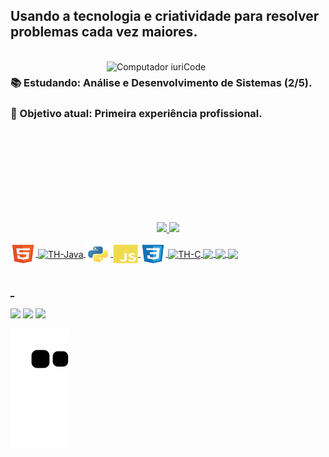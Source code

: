 ## Usando a <strong>tecnologia</strong> e <strong>criatividade</strong> para resolver problemas cada vez maiores.
<br><img src="https://raw.githubusercontent.com/MicaelliMedeiros/micaellimedeiros/master/image/computer-illustration.png" min-width="400px" max-width="350px" width="350px" align="right" alt="Computador iuriCode">

<h3>
  📚 Estudando:<strong> Análise e Desenvolvimento de Sistemas (2/5).</strong>
</h3>


<h3>
  🎯 Objetivo atual: <strong>Primeira experiência profissional.</strong>
</h3><br><br>
<br><br>
<br><br><br>

## 


<div align="center">
  <a href="https://github.com/ThProgrammer">
  <img height="180em" src="https://github-readme-stats.vercel.app/api?username=ThProgrammer&show_icons=true&theme=tokyonight&include_all_commits=true&count_private=true"/>
  <img height="180em" src="https://github-readme-stats.vercel.app/api/top-langs/?username=ThProgrammer&layout=compact&langs_count=7&theme=tokyonight"/>
</div>

<div  style="display: inline_block"><br>
   
    
  <img align="center" alt="Rafa-HTML" height="30" width="40" src="https://raw.githubusercontent.com/devicons/devicon/master/icons/html5/html5-original.svg">
  <img align="center" alt="TH-Java" height="30" width="40" src="https://cdn.jsdelivr.net/gh/devicons/devicon/icons/java/java-original.svg">
  <img align="center" alt="TH-Python" height="30" width="40" src="https://raw.githubusercontent.com/devicons/devicon/master/icons/python/python-original.svg">
 <img align="center" alt="Rafa-Js" height="30" width="40" src="https://raw.githubusercontent.com/devicons/devicon/master/icons/javascript/javascript-plain.svg">
 <img align="center" alt="Rafa-CSS" height="30" width="40" src="https://raw.githubusercontent.com/devicons/devicon/master/icons/css3/css3-original.svg">
 <img align="center" alt="TH-C" height="30" width="40" src="https://cdn.jsdelivr.net/gh/devicons/devicon/icons/c/c-original.svg">
 <img align="center" height="30" width"=40" src="https://cdn.jsdelivr.net/gh/devicons/devicon/icons/vscode/vscode-original.svg" />
 <img align="center" height="30" width"=40" src="https://cdn.jsdelivr.net/gh/devicons/devicon/icons/github/github-original.svg" />
 <img align="center" height="30" width"=40" src="https://cdn.jsdelivr.net/gh/devicons/devicon/icons/git/git-original.svg" />
 
<div/>

##  

<a href="https://instagram.com/th_ferre" target="_blank"><img src="https://img.shields.io/badge/-Instagram-%23E4405F?style=for-the-badge&logo=instagram&logoColor=white" target="_blank"></a>
<a href = "mailto:thomas.devfs@gmail.com"><img src="https://img.shields.io/badge/-Gmail-%23333?style=for-the-badge&logo=gmail&logoColor=white" target="_blank"></a>
<a href="https://linkedin.com/in/thomas-ferreira-130184239/" target="_blank"><img src="https://img.shields.io/badge/-LinkedIn-%230077B5?style=for-the-badge&logo=linkedin&logoColor=white" target="_blank"></a> 

![Snake animation](https://github.com/rafaballerini/rafaballerini/blob/output/github-contribution-grid-snake.svg)

